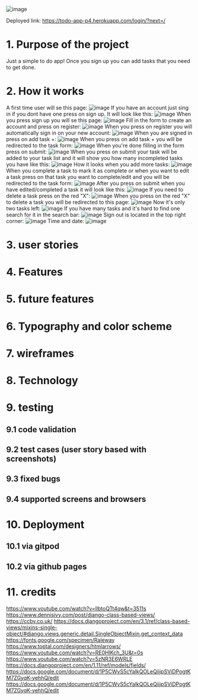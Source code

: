 ![image](https://user-images.githubusercontent.com/95103308/182924138-8a58636b-ac9b-4642-9e2c-f99a24287990.png)

Deployed link: https://todo-app-p4.herokuapp.com/login/?next=/

# 1. Purpose of the project
Just a simple to do app!
Once you sign up you can add tasks that you need to get done.
# 2. How it works
A first time user will se this page:
![image](https://user-images.githubusercontent.com/95103308/182943338-779e3bfd-aaa6-43ff-b1e5-ed0548a6efa0.png)
If you have an account just sing in if you dont have one press on sign up. It will look like this:
![image](https://user-images.githubusercontent.com/95103308/182944240-ed32275d-0ba5-4e81-bec8-1644624d46a8.png)
When you press sign up you will se this page:
![image](https://user-images.githubusercontent.com/95103308/182944797-a7febe2d-dc04-438b-8a7e-9f2cdd3d9233.png)
Fill in the form to create an account and press on register:
![image](https://user-images.githubusercontent.com/95103308/182945314-2d03129e-efe1-41a8-8d1e-e8eb08126567.png)
When you press on register you will automatically sign in on your new account:
![image](https://user-images.githubusercontent.com/95103308/182945879-b1bd77bc-b031-4267-8fe8-042059c3ca9b.png)
When you are signed in press on add task +:
![image](https://user-images.githubusercontent.com/95103308/182946395-b56fca42-0fd2-4121-9bf0-631aaf6e4f99.png)
When you press on add task + you will be redirected to the task form:
![image](https://user-images.githubusercontent.com/95103308/182948171-cd431fa3-d330-4e49-8c9c-94cbaf5a6d62.png)
When you're done filling in the form press on submit:
![image](https://user-images.githubusercontent.com/95103308/182948675-242fc42d-0164-43de-b6fd-e88d1c3da3b3.png)
When you press on submit your task will be added to your task list and it will show you how many incompleted tasks you have like this:
![image](https://user-images.githubusercontent.com/95103308/182950176-841ded39-542a-4f7e-b1e1-f7f946eab9b1.png)
How it looks when you add more tasks:
![image](https://user-images.githubusercontent.com/95103308/182951448-51482911-850b-4dfc-8ddc-55e7ca6d6bbf.png)
When you complete a task to mark it as complete or when you want to edit a task press on that task you want to complete/edit and
you will be redirected to the task form:
![image](https://user-images.githubusercontent.com/95103308/182953251-d53e4a2b-ac72-4bf0-b843-8fb84c944282.png)
After you press on submit when you have edited/completed a task it will look like this:
![image](https://user-images.githubusercontent.com/95103308/182953820-62b74b7d-cf39-4597-ad69-2a248a26b4df.png)
If you need to delete a task press on the red "X":
![image](https://user-images.githubusercontent.com/95103308/182954230-5aaf17a1-1a6b-45e7-af6d-f6ef4bd5ce4f.png)
When you press on the red "X" to delete a task you will be redirected to this page:
![image](https://user-images.githubusercontent.com/95103308/182954635-5970354b-6c5a-4c47-981a-53b02bc09a62.png)
Now it's only two tasks left:
![image](https://user-images.githubusercontent.com/95103308/182954948-dc12f1da-521f-4058-9d30-8dff1614f320.png)
If you have many tasks and it's hard to find one search for it in the search bar:
![image](https://user-images.githubusercontent.com/95103308/182955447-9375a955-b570-40ca-adec-f3be6c1d7d66.png)
Sign out is located in the top right corner:
![image](https://user-images.githubusercontent.com/95103308/182955670-f632c8d6-1653-45eb-9e9b-2a54d6c90db6.png)
Time and date:
![image](https://user-images.githubusercontent.com/95103308/182956092-773838e8-6235-4dee-97b2-96ee58f91029.png)
# 3. user stories
# 4. Features
# 5. future features
# 6. Typography and color scheme
# 7. wireframes
# 8. Technology
# 9. testing
   ## 9.1 code validation
   ## 9.2 test cases (user story based with screenshots)
   ## 9.3 fixed bugs
   ## 9.4 supported screens and browsers
# 10. Deployment
  ## 10.1 via gitpod
  ## 10.2 via github pages
# 11. credits
https://www.youtube.com/watch?v=llbtoQTt4qw&t=3511s
https://www.dennisivy.com/post/django-class-based-views/
https://ccbv.co.uk/
https://docs.djangoproject.com/en/3.1/ref/class-based-views/mixins-single-object/#django.views.generic.detail.SingleObjectMixin.get_context_data
https://fonts.google.com/specimen/Raleway
https://www.toptal.com/designers/htmlarrows/
https://www.youtube.com/watch?v=RE0HlKch_3U&t=0s
https://www.youtube.com/watch?v=5zNR3E6WRLE
https://docs.djangoproject.com/en/1.11/ref/models/fields/
https://docs.google.com/document/d/1P5CWvS5cYalkQOLeQiijpSViDPogtKM7ZGyqK-yehhQ/edit
https://docs.google.com/document/d/1P5CWvS5cYalkQOLeQiijpSViDPogtKM7ZGyqK-yehhQ/edit

